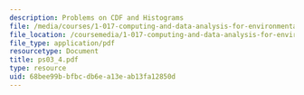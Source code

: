 ```yaml
---
description: Problems on CDF and Histograms
file: /media/courses/1-017-computing-and-data-analysis-for-environmental-applications-fall-2003/68bee99bbfbcdb6ea13eab13fa12850d_ps03_4.pdf
file_location: /coursemedia/1-017-computing-and-data-analysis-for-environmental-applications-fall-2003/68bee99bbfbcdb6ea13eab13fa12850d_ps03_4.pdf
file_type: application/pdf
resourcetype: Document
title: ps03_4.pdf
type: resource
uid: 68bee99b-bfbc-db6e-a13e-ab13fa12850d
---
```

